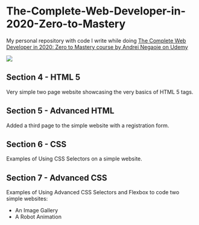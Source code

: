 # The-Complete-Web-Developer-in-2020-Zero-to-Mastery
My personal repository with code I write while doing [The Complete Web Developer in 2020: Zero to Mastery course by Andrei Negaoie on Udemy](https://click.linksynergy.com/link?id=o7XJVVZda5Y&offerid=507388.1430746&type=2&murl=https%3A%2F%2Fwww.udemy.com%2Fcourse%2Fthe-complete-web-developer-zero-to-mastery%2F "The Complete Web Developer in 2020: Zero to Mastery")

<a href="https://click.linksynergy.com/link?id=o7XJVVZda5Y&offerid=507388.1430746&type=2&murl=https%3A%2F%2Fwww.udemy.com%2Fcourse%2Fthe-complete-web-developer-zero-to-mastery%2F"><IMG border=0 src="https://i.udemycdn.com/course/480x270/1430746_2f43_9.jpg" ></a><IMG border=0 width=1 height=1 align=center src="https://ad.linksynergy.com/fs-bin/show?id=o7XJVVZda5Y&bids=507388.1430746&type=2&subid=0" >
 
## Section 4 - HTML 5
Very simple two page website showcasing the very basics of HTML 5 tags.

## Section 5 - Advanced HTML
Added a third page to the simple website with a registration form.

## Section 6 - CSS
Examples of Using CSS Selectors on a simple website.

## Section 7 - Advanced CSS
Examples of Using Advanced CSS Selectors and Flexbox to code two simple websites:
  * An Image Gallery
  * A Robot Animation
  

